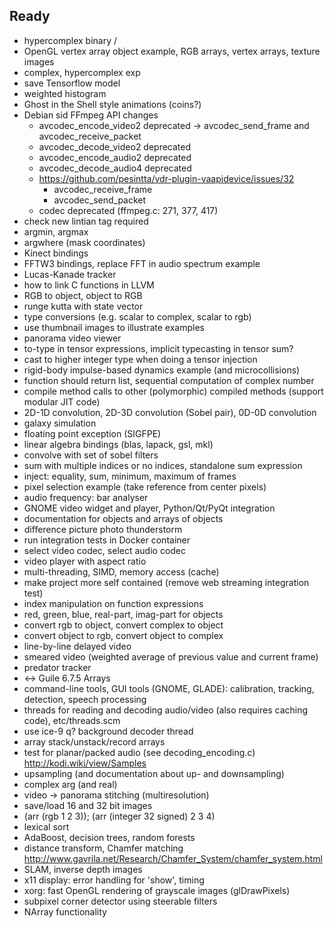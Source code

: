 ## Ready

* hypercomplex binary /
* OpenGL vertex array object example, RGB arrays, vertex arrays, texture images
* complex, hypercomplex exp
* save Tensorflow model
* weighted histogram
* Ghost in the Shell style animations (coins?)
* Debian sid FFmpeg API changes
  * avcodec\_encode\_video2 deprecated -> avcodec\_send\_frame and avcodec\_receive\_packet
  * avcodec\_decode\_video2 deprecated
  * avcodec\_encode\_audio2 deprecated
  * avcodec\_decode\_audio4 deprecated
  * https://github.com/pesintta/vdr-plugin-vaapidevice/issues/32
    * avcodec\_receive\_frame
    * avcodec\_send\_packet
  * codec deprecated (ffmpeg.c: 271, 377, 417)
* check new lintian tag required
* argmin, argmax
* argwhere (mask coordinates)
* Kinect bindings
* FFTW3 bindings, replace FFT in audio spectrum example
* Lucas-Kanade tracker
* how to link C functions in LLVM
* RGB to object, object to RGB
* runge kutta with state vector
* type conversions (e.g. scalar to complex, scalar to rgb)
* use thumbnail images to illustrate examples
* panorama video viewer
* to-type in tensor expressions, implicit typecasting in tensor sum?
* cast to higher integer type when doing a tensor injection
* rigid-body impulse-based dynamics example (and microcollisions)
* function should return list, sequential computation of complex number
* compile method calls to other (polymorphic) compiled methods (support modular JIT code)
* 2D-1D convolution, 2D-3D convolution (Sobel pair), 0D-0D convolution
* galaxy simulation
* floating point exception (SIGFPE)
* linear algebra bindings (blas, lapack, gsl, mkl)
* convolve with set of sobel filters
* sum with multiple indices or no indices, standalone sum expression
* inject: equality, sum, minimum, maximum of frames
* pixel selection example (take reference from center pixels)
* audio frequency: bar analyser
* GNOME video widget and player, Python/Qt/PyQt integration
* documentation for objects and arrays of objects
* difference picture photo thunderstorm
* run integration tests in Docker container
* select video codec, select audio codec
* video player with aspect ratio
* multi-threading, SIMD, memory access (cache)
* make project more self contained (remove web streaming integration test)
* index manipulation on function expressions
* red, green, blue, real-part, imag-part for objects
* convert rgb to object, convert complex to object
* convert object to rgb, convert object to complex
* line-by-line delayed video
* smeared video (weighted average of previous value and current frame)
* predator tracker
* <-> Guile 6.7.5 Arrays
* command-line tools, GUI tools (GNOME, GLADE): calibration, tracking, detection, speech processing
* threads for reading and decoding audio/video (also requires caching code), etc/threads.scm
* use ice-9 q? background decoder thread
* array stack/unstack/record arrays
* test for planar/packed audio (see decoding\_encoding.c)
  http://kodi.wiki/view/Samples
* upsampling (and documentation about up- and downsampling)
* complex arg (and real)
* video -> panorama stitching (multiresolution)
* save/load 16 and 32 bit images
* (arr (rgb 1 2 3)); (arr (integer 32 signed) 2 3 4)
* lexical sort
* AdaBoost, decision trees, random forests
* distance transform, Chamfer matching
  http://www.gavrila.net/Research/Chamfer_System/chamfer_system.html
* SLAM, inverse depth images
* x11 display: error handling for 'show', timing
* xorg: fast OpenGL rendering of grayscale images (glDrawPixels)
* subpixel corner detector using steerable filters
* NArray functionality
